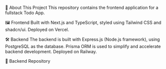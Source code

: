 📌 About This Project
This repository contains the frontend application for a fullstack Todo App.

🖼️ Frontend
Built with Next.js and TypeScript, styled using Tailwind CSS and shadcn/ui.
Deployed on Vercel.

🛠️ Backend
The backend is built with Express.js (Node.js framework), using PostgreSQL as the database.
Prisma ORM is used to simplify and accelerate backend development.
Deployed on Railway.

🔗 Backend Repository
